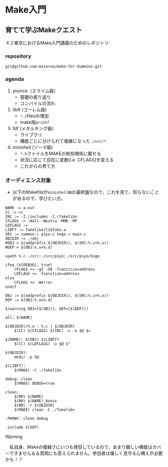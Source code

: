 # Make入門
## 育てて学ぶMakeクエスト
４２東京におけるMake入門講義のためのレポジトリ

### repository
`git@github.com:masaruo/make-for-dummies.git`

### agenda
1. pisince（スライム級）
	* 基礎の振り返り
	* コンパイルの流れ
2. libft (ゴーレム級)
	* `*.c`filesの増加
	* make版`printf`
3. fdf (メタルキング級)
	* ライブラリ
	* 機能ごとに分けられて複雑になった`./src/*`
4. minishell (ゾーマ級)
	* `*.h`ファイルをMAKEの依存関係に載せる
	* 状況に応じて自在に変数(i.e. CFLAGS)を変える
	* これからの育て方

### オーディエンス対象
* 以下のMakefileが`minishell級`の最終盤なので、これを見て、知らないことがあるので、学びたい方。
```
NAME := a.out
CC := cc
INC := -I./includes -I./fakelibx
CFLAGS := -Wall -Wextra -MMD -MP
LDFLAGS :=
LIBFT := fakelibx/libfake.a
SRC := common.c piyo.c hoge.c main.c
OBJDIR := ./obj
#OBJ = $(addprefix $(OBJDIR)/, $(SRC:%.c=%.o))
#DEP = $(OBJ:%.o=%.d)

vpath %.c ./src:./src/piyo:./src/piyo/hoge

ifeq ($(DEBUG), true)
	CFLAGS += -g3 -O0 -fsanitize=address
	LDFLAGS += -fsanitize=address
else
	CFLAGS += -Werror
endif

OBJ := $(addprefix $(OBJDIR)/, $(SRC:%.c=%.o))
DEP := $(OBJ:%.o=%.d)

$(warning OBJ=[$(OBJ)], DEP=[$(DEP)])

all: $(NAME)

$(OBJDIR)/%.o : %.c | $(OBJDIR)
	$(CC) $(CFLAGS) $(INC) -c -o $@ $<

$(NAME): $(OBJ) $(LIBFT)
	$(CC) $(LDFLAGS) -o $@ $^

$(OBJDIR):
	mkdir -p $@

$(LIBFT):
	$(MAKE) -C ./fakelibx

debug: clean
	$(MAKE) DEBUG=true

clean:
	$(RM) $(NAME)
	$(RM) $(NAME)_bonus
	$(RM) -r $(OBJDIR)
	$(MAKE) clean -C ./fakelibx

.PHONY: clean debug

-include $(DEP)
```

> [!WARNING]
>　私自身、Makeの複雑さにいつも発狂しているので、あまり難しい機能はカバーできません＆＆質問にも答えられません。参加者は優しく見守る心構えが必要かも！？
